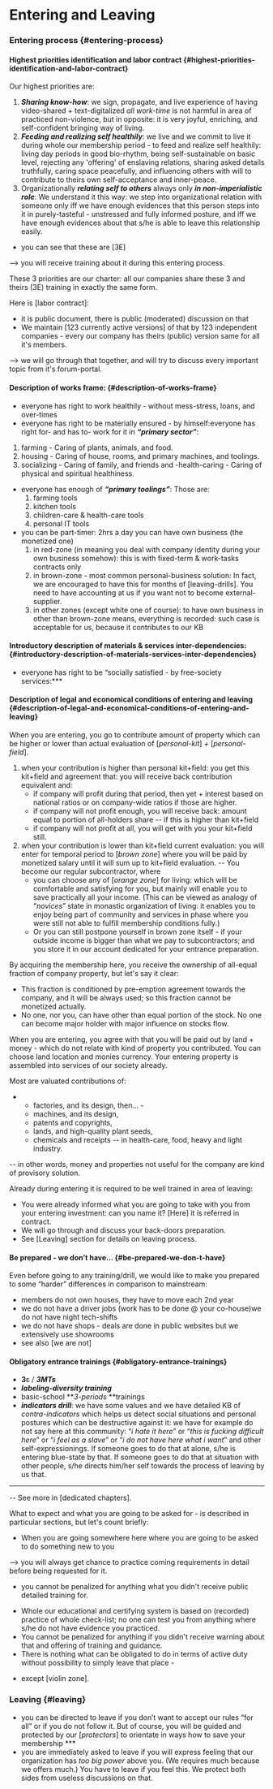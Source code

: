 # Entering and Leaving
### Entering process {#entering-process}

#### Highest priorities identification and labor contract {#highest-priorities-identification-and-labor-contract}

Our highest priorities are:

1.  **_Sharing know-how_**: we sign, propagate, and live experience of having video-shared + text-digitalized _all work-time_ is not harmful in area of practiced non-violence, but in opposite: it is very joyful, enriching, and self-confident bringing way of living.
2.  **_Feeding and realizing self healthily_**: we live and we commit to live it during whole our membership period - to feed and realize self healthily: living day periods in good bio-rhythm, being self-sustainable on basic level, rejecting any 'offering' of enslaving relations, sharing asked details truthfully, caring space peacefully, and influencing others with will to contribute to theirs own self-acceptance and inner-peace.
3.  Organizationally **_relating self to others_** always only **_in non-imperialistic role_**: We understand it this way: we step into organizational relation with someone only iff we have enough evidences that this person steps into it in purely-tasteful - unstressed and fully informed posture, and iff we have enough evidences about that s/he is able to leave this relationship easily.

- you can see that these are [3E]

--> you will receive training about it during this entering process.

These 3 priorities are our charter: all our companies share these 3 and theirs (3E) training in exactly the same form.

Here is [labor contract]:

*   it is public document, there is public (moderated) discussion on that
*   We maintain [123 currently active versions] of that by 123 independent companies - every our company has theirs (public) version same for all it's members.

--> we will go through that together, and will try to discuss every important topic from it's forum-portal.

#### Description of works frame: {#description-of-works-frame}

*   everyone has right to work healthily - without mess-stress, loans, and over-times
*   everyone has right to be materially ensured - by himself:everyone has right for- and has to- work for it in **_“primary sector”_**:

1.  farming - Caring of plants, animals, and food.
2.  housing - Caring of house, rooms, and primary machines, and toolings.
3.  socializing - Caring of family, and friends and -health-caring - Caring of physical and spiritual healthiness.

*   everyone has enough of **_“primary toolings”_**: Those are:
    1.  farming tools
    2.  kitchen tools
    3.  children-care & health-care tools
    4.  personal IT tools
*   you can be part-timer: 2hrs a day you can have own business (the monetized one)
    1.  in red-zone (in meaning you deal with company identity during your own business somehow): this is with fixed-term & work-tasks contracts only
    2.  in brown-zone - most common personal-business solution: In fact, we are encouraged to have this for months of [leaving-drills]. You need to have accounting at us if you want not to become external-supplier.
    3.  in other zones (except white one of course): to have own business in other than brown-zone means, everything is recorded: such case is acceptable for us, because it contributes to our KB

#### Introductory description of materials & services inter-dependencies: {#introductory-description-of-materials-services-inter-dependencies}

*   everyone has right to be “socially satisfied - by free-society services:***

#### Description of legal and economical conditions of entering and leaving {#description-of-legal-and-economical-conditions-of-entering-and-leaving}

When you are entering, you go to contribute amount of property which can be higher or lower than actual evaluation of [_personal-kit_] _+_ [_personal-field_].

1.  when your contribution is higher than personal kit+field: you get this kit+field and agreement that: you will receive back contribution equivalent and:
    *   if company will profit during that period, then yet + interest based on national ratios or on company-wide ratios if those are higher.
    *   if company will not profit enough, you will receive back: amount equal to portion of all-holders share -- if this is higher than kit+field
    *   if company will not profit at all, you will get with you your kit+field still.
2.  when your contribution is lower than kit+field current evaluation: you will enter for temporal period to [_brown zone_] where you will be paid by monetized salary until it will sum up to kit+field evaluation. -- You become our regular subcontractor, where
    *   you can choose any of [_orange zone_] for living: which will be comfortable and satisfying for you, but mainly will enable you to save practically all your income. (This can be viewed as analogy of “_novices_” state in monastic organization of living: it enables you to enjoy being part of community and services in phase where you were still not able to fulfill membership conditions fully.)
    *   Or you can still postpone yourself in brown zone itself - if your outside income is bigger than what we pay to subcontractors; and you store it in our account dedicated for your entrance preparation.

By acquiring the membership here, you receive the ownership of all-equal fraction of company property, but let's say it clear:

*   This fraction is conditioned by pre-emption agreement towards the company, and it will be always used; so this fraction cannot be monetized actually.
*   No one, nor you, can have other than equal portion of the stock. No one can become major holder with major influence on stocks flow.

When you are entering, you agree with that you will be paid out by land + money - which do not relate with kind of property you contributed. You can choose land location and monies currency. Your entering property is assembled into services of our society already.

Most are valuated contributions of:

*   *   factories, and its design, then… -
    *   machines, and its design,
    *   patents and copyrights,
    *   lands, and high-quality plant seeds,
    *   chemicals and receipts -- in health-care, food, heavy and light industry.

-- in other words, money and properties not useful for the company are kind of provisory solution.

Already during entering it is required to be well trained in area of leaving:

*   You were already informed what you are going to take with you from your entering investment: can you name it? [Here] it is referred in contract.
*   We will go through and discuss your back-doors preparation.
*   See [Leaving] section for details on leaving process.

#### Be prepared - we don’t have… {#be-prepared-we-don-t-have}

Even before going to any training/drill, we would like to make you prepared to some “harder” differences in comparison to mainstream:

*   members do not own houses, they have to move each 2nd year
*   we do not have a driver jobs (work has to be done @ your co-house)we do not have night tech-shifts
*   we do not have shops - deals are done in public websites but we extensively use showrooms
*   see also [we are not]

#### Obligatory entrance trainings {#obligatory-entrance-trainings}

*   **3**ε / **_3MTs_**
*   **_labeling-diversity training_**
*   basic-school **_3-periods_ **trainings
*   **_indicators drill_**: we have some values and we have detailed KB of _contra-indicators_ which helps us detect social situations and personal postures which can be destructive against it: we have for example do not say here at this community: “_i hate it here_” or “_this is fucking difficult here_” or “_i feel as a slave_” or “_i do not have here what i want_” and other self-expressionings. If someone goes to do that at alone, s/he is entering blue-state by that. If someone goes to do that at situation with other people, s/he directs him/her self towards the process of leaving by us that.
*   ***

-- See more in [dedicated chapters].

What to expect and what you are going to be asked for - is described in particular sections, but let's count briefly:

*   When you are going somewhere here where you are going to be asked to do something new to you

--> you will always get chance to practice coming requirements in detail before being requested for it.

- you cannot be penalized for anything what you didn't receive public detailed training for.

*   Whole our educational and certifying system is based on (recorded) practice of whole check-list; no one can test you from anything where s/he do not have evidence you practiced.
*   You cannot be penalized for anything if you didn't receive warning about that and offering of training and guidance.
*   There is nothing what can be obligated to do in terms of active duty without possibility to simply leave that place -

- except [violin zone].

### Leaving {#leaving}

*   you can be directed to leave if you don’t want to accept our rules “for all” or if you do not follow it. But of course, you will be guided and protected by our [_protectors_] to orientate in ways how to save your membership ***
*   you are immediately asked to leave if you will express feeling that our organization has _too big power_ above you. (We requires much because we offers much.) You have to leave if you feel this. We protect both sides from useless discussions on that.

